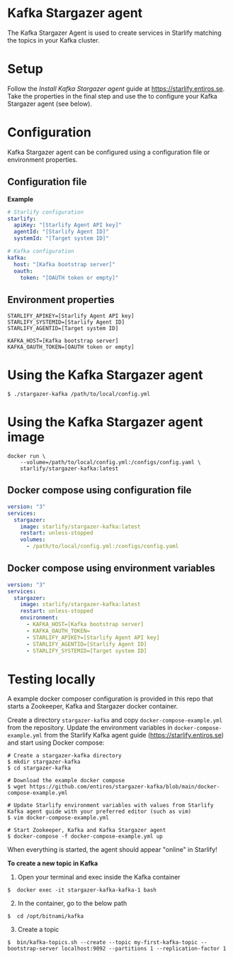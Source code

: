 # Kafka Stargazer agent

The Kafka Stargazer Agent is used to create services in Starlify matching the topics in your Kafka cluster.

# Setup

Follow the _Install Kafka Stargazer agent_ guide at https://starlify.entiros.se. Take the properties in the final step and use the to configure your Kafka Stargazer agent (see below).

# Configuration

Kafka Stargazer agent can be configured using a configuration file or environment properties.

## Configuration file
**Example**
```yaml
# Starlify configuration
starlify:
  apiKey: "[Starlify Agent API key]"
  agentId: "[Starlify Agent ID]"
  systemId: "[Target system ID]"

# Kafka configuration
kafka:
  host: "[Kafka bootstrap server]"
  oauth:
    token: "[OAUTH token or empty]"
```

## Environment properties

```
STARLIFY_APIKEY=[Starlify Agent API key]
STARLIFY_SYSTEMID=[Starlify Agent ID]
STARLIFY_AGENTID=[Target system ID]

KAFKA_HOST=[Kafka bootstrap server]
KAFKA_OAUTH_TOKEN=[OAUTH token or empty]
```

# Using the Kafka Stargazer agent 
```shell script
$ ./stargazer-kafka /path/to/local/config.yml
```

# Using the Kafka Stargazer agent image

```shell script
docker run \
    --volume=/path/to/local/config.yml:/configs/config.yaml \
    starlify/stargazer-kafka:latest
```

## Docker compose using configuration file
```yaml
version: "3"
services:
  stargazer:
    image: starlify/stargazer-kafka:latest
    restart: unless-stopped
    volumes:
      - /path/to/local/config.yml:/configs/config.yaml
```

## Docker compose using environment variables
```yaml
version: "3"
services:
  stargazer:
    image: starlify/stargazer-kafka:latest
    restart: unless-stopped
    environment:
      - KAFKA_HOST=[Kafka bootstrap server]
      - KAFKA_OAUTH_TOKEN=
      - STARLIFY_APIKEY=[Starlify Agent API key]
      - STARLIFY_AGENTID=[Starlify Agent ID]
      - STARLIFY_SYSTEMID=[Target system ID]
```

# Testing locally

A example docker composer configuration is provided in this repo that starts a Zookeeper, Kafka and Stargazer docker container.

Create a directory `stargazer-kafka` and copy `docker-compose-example.yml` from the repository.
Update the environment variables in `docker-compose-example.yml` from the Starlify Kafka agent guide (https://starlify.entiros.se) and start using Docker compose:
```shell script
# Create a stargazer-kafka directory
$ mkdir stargazer-kafka
$ cd stargazer-kafka

# Download the example docker compose
$ wget https://github.com/entiros/stargazer-kafka/blob/main/docker-compose-example.yml

# Update Starlify environment variables with values from Starlify Kafka agent guide with your preferred editor (such as vim)
$ vim docker-compose-example.yml

# Start Zookeeper, Kafka and Kafka Stargazer agent
$ docker-compose -f docker-compose-example.yml up
```

When everything is started, the agent should appear "online" in Starlify!

**To create a new topic in Kafka**

1. Open your terminal and exec inside the Kafka container
```shell script
$  docker exec -it stargazer-kafka-kafka-1 bash
```

2. In the container, go to the below path
```shell script
$  cd /opt/bitnami/kafka
```

3. Create a topic
```shell script
$  bin/kafka-topics.sh --create --topic my-first-kafka-topic --bootstrap-server localhost:9092 --partitions 1 --replication-factor 1
```